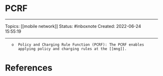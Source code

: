 # PCRF
---
Topics: [[mobile network]]
Status: #inboxnote
Created: 2022-06-24 15:55:19

---

```ad-quote
   o  Policy and Charging Rule Function (PCRF): The PCRF enables
      applying policy and charging rules at the [[mng]].
```

# References
